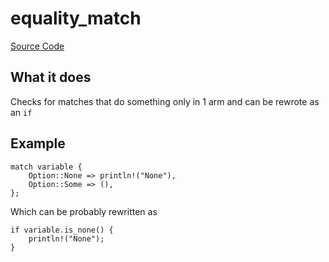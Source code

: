 # equality_match

[Source Code](https://github.com/software-mansion/cairo-lint/tree/main/crates/cairo-lint-core/src/lints/single_match.rs#L85)

## What it does

Checks for matches that do something only in 1 arm and can be rewrote as an `if`

## Example

```cairo
match variable {
    Option::None => println!("None"),
    Option::Some => (),
};
```

Which can be probably rewritten as

```cairo
if variable.is_none() {
    println!("None");
}
```
